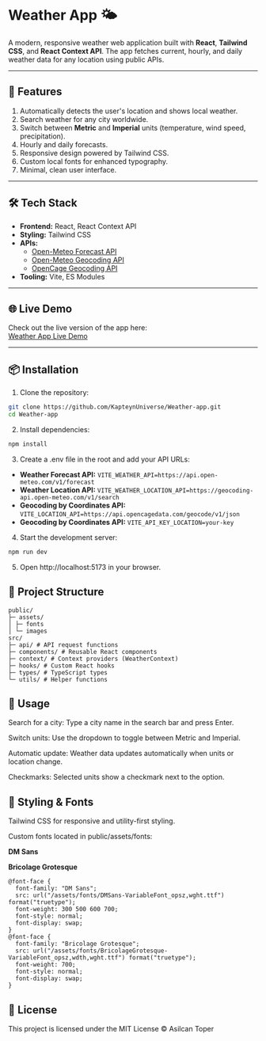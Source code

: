 # Weather App 🌤️

A modern, responsive weather web application built with **React**, **Tailwind CSS**, and **React Context API**. The app fetches current, hourly, and daily weather data for any location using public APIs.

---

## 🚀 Features

1. Automatically detects the user's location and shows local weather.
2. Search weather for any city worldwide.
3. Switch between **Metric** and **Imperial** units (temperature, wind speed, precipitation).
4. Hourly and daily forecasts.
5. Responsive design powered by Tailwind CSS.
6. Custom local fonts for enhanced typography.
7. Minimal, clean user interface.

---

## 🛠️ Tech Stack

- **Frontend:** React, React Context API
- **Styling:** Tailwind CSS
- **APIs:**
  - [Open-Meteo Forecast API](https://api.open-meteo.com/v1/forecast)
  - [Open-Meteo Geocoding API](https://geocoding-api.open-meteo.com/v1/search)
  - [OpenCage Geocoding API](https://api.opencagedata.com/geocode/v1/json)
- **Tooling:** Vite, ES Modules

---

## 🌐 Live Demo

Check out the live version of the app here:  
[Weather App Live Demo](#)

---

## 📦 Installation

1. Clone the repository:

```bash
git clone https://github.com/KapteynUniverse/Weather-app.git
cd Weather-app
```

2. Install dependencies:

```bash
npm install
```

3. Create a .env file in the root and add your API URLs:

- **Weather Forecast API:** `VITE_WEATHER_API=https://api.open-meteo.com/v1/forecast`
- **Weather Location API:** `VITE_WEATHER_LOCATION_API=https://geocoding-api.open-meteo.com/v1/search`
- **Geocoding by Coordinates API:** `VITE_LOCATION_API=https://api.opencagedata.com/geocode/v1/json`
- **Geocoding by Coordinates API:** `VITE_API_KEY_LOCATION=your-key`

4. Start the development server:

```bash
npm run dev
```

5. Open http://localhost:5173 in your browser.

## 📁 Project Structure

```
public/
├─ assets/
│ ├─ fonts
│ └─ images
src/
├─ api/ # API request functions
├─ components/ # Reusable React components
├─ context/ # Context providers (WeatherContext)
├─ hooks/ # Custom React hooks
├─ types/ # TypeScript types
└─ utils/ # Helper functions
```

## 🔧 Usage

Search for a city: Type a city name in the search bar and press Enter.

Switch units: Use the dropdown to toggle between Metric and Imperial.

Automatic update: Weather data updates automatically when units or location change.

Checkmarks: Selected units show a checkmark next to the option.

## 🎨 Styling & Fonts

Tailwind CSS for responsive and utility-first styling.

Custom fonts located in public/assets/fonts:

**DM Sans**

**Bricolage Grotesque**

```
@font-face {
  font-family: "DM Sans";
  src: url("/assets/fonts/DMSans-VariableFont_opsz,wght.ttf") format("truetype");
  font-weight: 300 500 600 700;
  font-style: normal;
  font-display: swap;
}
@font-face {
  font-family: "Bricolage Grotesque";
  src: url("/assets/fonts/BricolageGrotesque-VariableFont_opsz,wdth,wght.ttf") format("truetype");
  font-weight: 700;
  font-style: normal;
  font-display: swap;
}
```

## 📝 License

This project is licensed under the MIT License © Asilcan Toper
